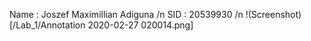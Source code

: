 Name : Joszef Maximillian Adiguna /n
SID : 20539930 /n
!(Screenshot)[/Lab_1/Annotation 2020-02-27 020014.png]